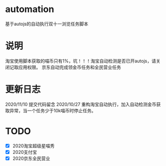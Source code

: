 # automation
基于autojs的自动执行双十一浏览任务脚本

# 说明
淘宝使用脚本获取的喵币只有1%，坑！！！淘宝自动检测是否已开autojs，请关闭记取应用权限。
京东自动完成领金币任务和全民营业任务

# 更新日志
2020/11/10 提交代码留念
2020/10/27 重构淘宝自动执行，加入自动检测金币获取异常，当一个任务少于10k喵币时停止任务。

# TODO
- [x] 2020淘宝超级星喵秀
- [x] 2020支付宝
- [x] 2020京东全民营业